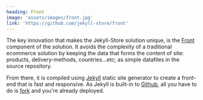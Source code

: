 ```yaml
---
heading: Front
image: 'assets/images/front.jpg'
link: 'https://github.com/jekyll-store/front'
---
```


The key innovation that makes the Jekyll-Store solution unique, is the [Front](https://github.com/jekyll-store/front) component of the solution. It avoids the complexity of a traditional ecommerce solution by keeping the data that forms the content of site: products, delivery-methods, countries...etc; as simple datafiles in the source repository.

From there, it is compiled using [Jekyll](https://github.com/jekyll/jekyll) static site generator to create a front-end that is fast and responsive. As Jekyll is built-in to [Github](https://help.github.com/articles/using-jekyll-with-pages/), all you have to do is [fork](https://github.com/jekyll-store/front/fork) and you're already deployed.